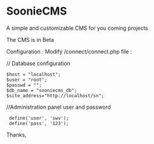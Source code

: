 # SoonieCMS
A simple and customizable CMS for you coming projects

The CMS is in Beta 

Configuration : 
Modify /connect/connect.php file :

// Database configuration 

	$host = "localhost";
	$user = "root";
	$passwd = "";
	$db_name = "sooniecms_db";
	$site_address="http://localhost/sn";

//Administration panel user and password


     define('user', 'swv');
     define('pass', '123');


Thanks,
